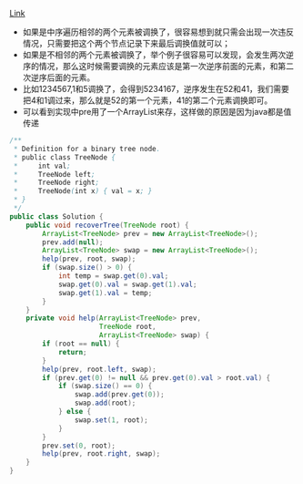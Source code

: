 [Link](https://leetcode.com/problems/recover-binary-search-tree/)

* 如果是中序遍历相邻的两个元素被调换了，很容易想到就只需会出现一次违反情况，只需要把这个两个节点记录下来最后调换值就可以；
* 如果是不相邻的两个元素被调换了，举个例子很容易可以发现，会发生两次逆序的情况，那么这时候需要调换的元素应该是第一次逆序前面的元素，和第二次逆序后面的元素。
* 比如1234567,1和5调换了，会得到5234167，逆序发生在52和41，我们需要把4和1调过来，那么就是52的第一个元素，41的第二个元素调换即可。
* 可以看到实现中pre用了一个ArrayList来存，这样做的原因是因为java都是值传递

```java
/**
 * Definition for a binary tree node.
 * public class TreeNode {
 *     int val;
 *     TreeNode left;
 *     TreeNode right;
 *     TreeNode(int x) { val = x; }
 * }
 */
public class Solution {
    public void recoverTree(TreeNode root) {
        ArrayList<TreeNode> prev = new ArrayList<TreeNode>();
        prev.add(null);
        ArrayList<TreeNode> swap = new ArrayList<TreeNode>();
        help(prev, root, swap);
        if (swap.size() > 0) {
            int temp = swap.get(0).val;
            swap.get(0).val = swap.get(1).val;
            swap.get(1).val = temp;
        }
    }
    private void help(ArrayList<TreeNode> prev,
                      TreeNode root,
                      ArrayList<TreeNode> swap) {
        if (root == null) {
            return;
        }    
        help(prev, root.left, swap);
        if (prev.get(0) != null && prev.get(0).val > root.val) {
            if (swap.size() == 0) {
                swap.add(prev.get(0));
                swap.add(root);
            } else {
                swap.set(1, root);
            }
        }
        prev.set(0, root);
        help(prev, root.right, swap);
    }
}
```
